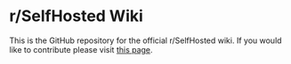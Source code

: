 # r/SelfHosted Wiki

This is the GitHub repository for the official r/SelfHosted wiki. If you would like to contribute please visit [this page](https://wiki.r-selfhosted.com/contributing/getting-started/).
